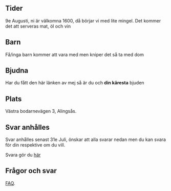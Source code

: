 ## Tider

9e Augusti, ni är välkomna 1600, då börjar vi med lite mingel. Det kommer det att serveras mat, öl och vin

## Barn
Få/inga barn kommer att vara med men kniper det så ta med dom

## Bjudna

Har du fått den här länken av mej så är du och **din käresta** bjuden

## Plats

Västra bodarnevägen 3, Alingsås.

## Svar anhålles

Svar anhålles senast 31e Juli, önskar att alla svarar nedan men du kan svara för din respektive om du vill.

Svara gör du [här](https://docs.google.com/forms/d/e/1FAIpQLSdt3tNHtrMsa5QqN5EWIQ-Ra5dY1HEjQWOg8XKJ3NAqfUctGg/viewform?usp=dialog)

## Frågor och svar

[FAQ](./faq.html).